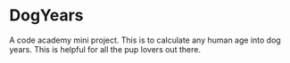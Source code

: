 # DogYears
A code academy mini project. This is to calculate any human age into dog years. This is helpful for all the pup lovers out there. 
